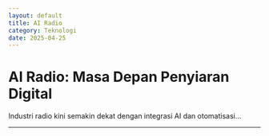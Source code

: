 ```yaml
---
layout: default
title: AI Radio
category: Teknologi
date: 2025-04-25
---
```


# AI Radio: Masa Depan Penyiaran Digital

Industri radio kini semakin dekat dengan integrasi AI dan otomatisasi...

---
